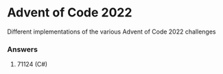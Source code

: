 # Advent of Code 2022
Different implementations of the various Advent of Code 2022 challenges

### Answers
1. 71124 (C#)